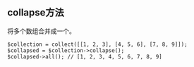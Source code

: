 ## collapse方法

将多个数组合并成一个。

```
$collection = collect([[1, 2, 3], [4, 5, 6], [7, 8, 9]]);
$collapsed = $collection->collapse();
$collapsed->all(); // [1, 2, 3, 4, 5, 6, 7, 8, 9]
```